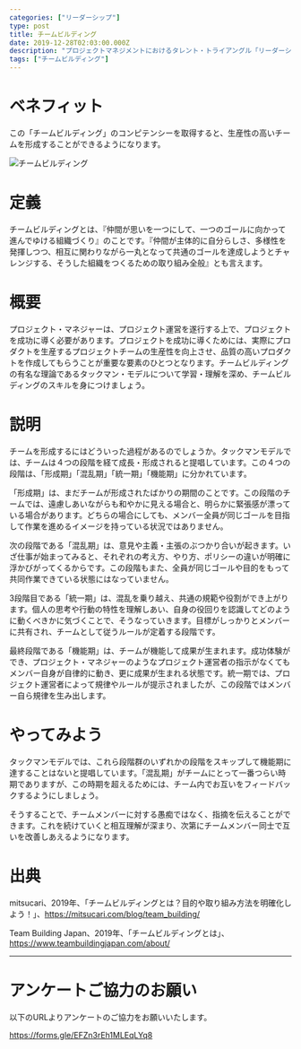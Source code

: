 ```yaml
---
categories: ["リーダーシップ"]
type: post
title: チームビルディング
date: 2019-12-28T02:03:00.000Z
description: "プロジェクトマネジメントにおけるタレント・トライアングル「リーダーシップ」より、「チームビルディング」への理解を深めプロジェクト・マネジャーに必要とされるコンピテンシーを身に着けよう。"
tags: ["チームビルディング"]
---
```

# ベネフィット

この「チームビルディング」のコンピテンシーを取得すると、生産性の高いチームを形成することができるようになります。

![チームビルディング](/img/チームビルディング.png "チームビルディング")

# 定義

チームビルディングとは、『仲間が思いを一つにして、一つのゴールに向かって進んでゆける組織づくり』のことです。『仲間が主体的に自分らしさ、多様性を発揮しつつ、相互に関わりながら一丸となって共通のゴールを達成しようとチャレンジする、そうした組織をつくるための取り組み全般』とも言えます。

# 概要

プロジェクト・マネジャーは、プロジェクト運営を遂行する上で、プロジェクトを成功に導く必要があります。プロジェクトを成功に導くためには、実際にプロダクトを生産するプロジェクトチームの生産性を向上させ、品質の高いプロダクトを作成してもらうことが重要な要素のひとつとなります。チームビルディングの有名な理論であるタックマン・モデルについて学習・理解を深め、チームビルディングのスキルを身につけましょう。

# 説明

チームを形成するにはどういった過程があるのでしょうか。タックマンモデルでは、チームは４つの段階を経て成長・形成されると提唱しています。この４つの段階は、「形成期」「混乱期」「統一期」「機能期」に分かれています。

「形成期」は、まだチームが形成されたばかりの期間のことです。この段階のチームでは、遠慮しあいながらも和やかに見える場合と、明らかに緊張感が漂っている場合があります。どちらの場合にしても、メンバー全員が同じゴールを目指して作業を進めるイメージを持っている状況ではありません。

次の段階である「混乱期」は、意見や主義・主張のぶつかり合いが起きます。いざ仕事が始まってみると、それぞれの考え方、やり方、ポリシーの違いが明確に浮かびがってくるからです。この段階もまた、全員が同じゴールや目的をもって共同作業できている状態にはなっていません。

3段階目である「統一期」は、混乱を乗り越え、共通の規範や役割ができ上がります。個人の思考や行動の特性を理解しあい、自身の役回りを認識してどのように動くべきかに気づくことで、そうなっていきます。目標がしっかりとメンバーに共有され、チームとして従うルールが定着する段階です。

最終段階である「機能期」は、チームが機能して成果が生まれます。成功体験ができ、プロジェクト・マネジャーのようなプロジェクト運営者の指示がなくてもメンバー自身が自律的に動き、更に成果が生まれる状態です。統一期では、プロジェクト運営者によって規律やルールが提示されましたが、この段階ではメンバー自ら規律を生み出します。

# やってみよう

タックマンモデルでは、これら段階群のいずれかの段階をスキップして機能期に達することはないと提唱しています。「混乱期」がチームにとって一番つらい時期でありますが、この時期を超えるためには、チーム内でお互いをフィードバックするようにしましょう。

そうすることで、チームメンバーに対する愚痴ではなく、指摘を伝えることができます。これを続けていくと相互理解が深まり、次第にチームメンバー同士で互いを改善しあえるようになります。

# 出典

mitsucari、2019年、「チームビルディングとは？目的や取り組み方法を明確化しよう！」、https://mitsucari.com/blog/team_building/

Team Building Japan、2019年、「チームビルディングとは」、https://www.teambuildingjapan.com/about/

- - -

# アンケートご協力のお願い

以下のURLよりアンケートのご協力をお願いいたします。

https://forms.gle/EFZn3rEh1MLEqLYq8
